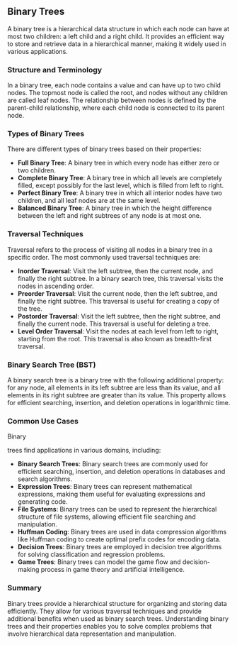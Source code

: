 ## Binary Trees

A binary tree is a hierarchical data structure in which each node can have at most two children: a left child and a right child. It provides an efficient way to store and retrieve data in a hierarchical manner, making it widely used in various applications.

### Structure and Terminology

In a binary tree, each node contains a value and can have up to two child nodes. The topmost node is called the root, and nodes without any children are called leaf nodes. The relationship between nodes is defined by the parent-child relationship, where each child node is connected to its parent node.

### Types of Binary Trees

There are different types of binary trees based on their properties:

- **Full Binary Tree**: A binary tree in which every node has either zero or two children.
- **Complete Binary Tree**: A binary tree in which all levels are completely filled, except possibly for the last level, which is filled from left to right.
- **Perfect Binary Tree**: A binary tree in which all interior nodes have two children, and all leaf nodes are at the same level.
- **Balanced Binary Tree**: A binary tree in which the height difference between the left and right subtrees of any node is at most one.

### Traversal Techniques

Traversal refers to the process of visiting all nodes in a binary tree in a specific order. The most commonly used traversal techniques are:

- **Inorder Traversal**: Visit the left subtree, then the current node, and finally the right subtree. In a binary search tree, this traversal visits the nodes in ascending order.
- **Preorder Traversal**: Visit the current node, then the left subtree, and finally the right subtree. This traversal is useful for creating a copy of the tree.
- **Postorder Traversal**: Visit the left subtree, then the right subtree, and finally the current node. This traversal is useful for deleting a tree.
- **Level Order Traversal**: Visit the nodes at each level from left to right, starting from the root. This traversal is also known as breadth-first traversal.

### Binary Search Tree (BST)

A binary search tree is a binary tree with the following additional property: for any node, all elements in its left subtree are less than its value, and all elements in its right subtree are greater than its value. This property allows for efficient searching, insertion, and deletion operations in logarithmic time.

### Common Use Cases

Binary

trees find applications in various domains, including:

- **Binary Search Trees**: Binary search trees are commonly used for efficient searching, insertion, and deletion operations in databases and search algorithms.
- **Expression Trees**: Binary trees can represent mathematical expressions, making them useful for evaluating expressions and generating code.
- **File Systems**: Binary trees can be used to represent the hierarchical structure of file systems, allowing efficient file searching and manipulation.
- **Huffman Coding**: Binary trees are used in data compression algorithms like Huffman coding to create optimal prefix codes for encoding data.
- **Decision Trees**: Binary trees are employed in decision tree algorithms for solving classification and regression problems.
- **Game Trees**: Binary trees can model the game flow and decision-making process in game theory and artificial intelligence.

### Summary

Binary trees provide a hierarchical structure for organizing and storing data efficiently. They allow for various traversal techniques and provide additional benefits when used as binary search trees. Understanding binary trees and their properties enables you to solve complex problems that involve hierarchical data representation and manipulation.
